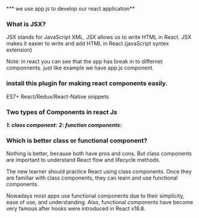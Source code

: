 *** we use app.js to develop our react application**

### What is JSX?

 JSX stands for JavaScript XML. JSX allows us to write HTML in React. JSX makes it easier to write and add HTML in React.(javaScript syntex extension)

 Note: in react you can see that the app has break in to differnet componnents.
 just like example we have app.js component.

 ### install this plugin for making react components easily.

 ES7+ React/Redux/React-Native snippets

 ### Two types of Components in react Js

 ***1: class component:***
 ***2: function components:***

 ### Which is better class or functional component?

 Nothing is better, because both have pros and cons. But class components are important to understand React flow and lifecycle methods.

The new learner should practice React using class components. Once they are familiar with class components, they can learn and use functional components.

Nowadays most apps use functional components due to their simplicity, ease of use, and understanding. Also, functional components have become very famous after hooks were introduced in React v16.8.









